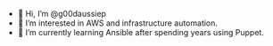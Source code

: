 - 👋 Hi, I’m @g00daussiep
- 👀 I’m interested in AWS and infrastructure automation.
- 🌱 I’m currently learning Ansible after spending years using Puppet.



<!---
g00daussiep/g00daussiep is a ✨ special ✨ repository because its `README.md` (this file) appears on your GitHub profile.
You can click the Preview link to take a look at your changes.
--->
